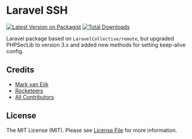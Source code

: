 # Laravel SSH

[![Latest Version on Packagist](https://img.shields.io/packagist/v/rocketeers-app/laravel-ssh.svg?style=flat-square)](https://packagist.org/packages/rocketeers-app/laravel-ssh)
[![Total Downloads](https://img.shields.io/packagist/dt/rocketeers-app/laravel-ssh.svg?style=flat-square)](https://packagist.org/packages/rocketeers-app/laravel-ssh)

Laravel package based on `LaravelCollective/remote`, but upgraded PHPSecLib to version 3.x and added new methods for setting keep-alive config.

## Credits

-   [Mark van Eijk](https://github.com/markvaneijk)
-   [Rocketeers](https://rocketee.rs)
-   [All Contributors](../../contributors)

## License

The MIT License (MIT). Please see [License File](LICENSE.md) for more information.

